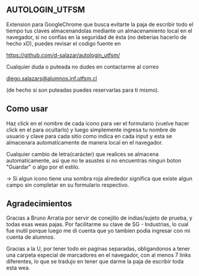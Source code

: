 AUTOLOGIN_UTFSM
---------------------------

Extension para GoogleChrome que busca evitarte 
la paja de escribir todo el tiempo tus claves 
almacenandolas mediante un almacenamiento local 
en el navegador, si no confias en la seguridad 
de ésta (no deberias hacerlo de hecho xD),
puedes revisar el codigo fuente en

https://github.com/d-salazar/autologin_utfsm/

Cualquier duda o puteada no dudes en contactarme al correo

diego.salazars@alumnos.inf.utfsm.cl

(de hecho si son puteadas puedes reservarlas para ti mismo).


Como usar
---------------------------

Haz click en el nombre de cada icono para ver el formulario
(vuelve hacer click en el para ocultarlo) y luego simplemente 
ingresa tu nombre de usuario y clave para cada sitio
como indica en cada input y esta se almacenara 
automaticamente de manera local en el navegador.

Cualquier cambio de letra(carácter) que realices 
se almacena automaticamente, asi que no te asustes 
si no encuentras ningun boton "Guardar" o algo por el estilo.

-> Si algun icono tiene una sombra roja alrededor significa que
existe algun campo sin completar en su formulario respectivo.


Agradecimientos
--------------------------

Gracias a Bruno Arratia por servir de conejillo de indias/sujeto de prueba, 
y todas esas weas pajas.
Por facilitarme su clave de SG -  Industrias, lo cual fue inutil porque 
luego me di cuenta que yo tambien podia ingresar con mi cuenta de alumnos.

Gracias a la U, por tener todo en paginas separadas, obligandonos a 
tener una carpeta especial de marcadores en el navegador, con al menos 7 links 
diferentes, lo que se tradujo en tener que darme la paja de escribir toda esta wea.